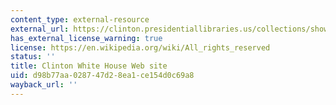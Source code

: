 ```yaml
---
content_type: external-resource
external_url: https://clinton.presidentiallibraries.us/collections/show/18
has_external_license_warning: true
license: https://en.wikipedia.org/wiki/All_rights_reserved
status: ''
title: Clinton White House Web site
uid: d98b77aa-0287-47d2-8ea1-ce154d0c69a8
wayback_url: ''
---
```

